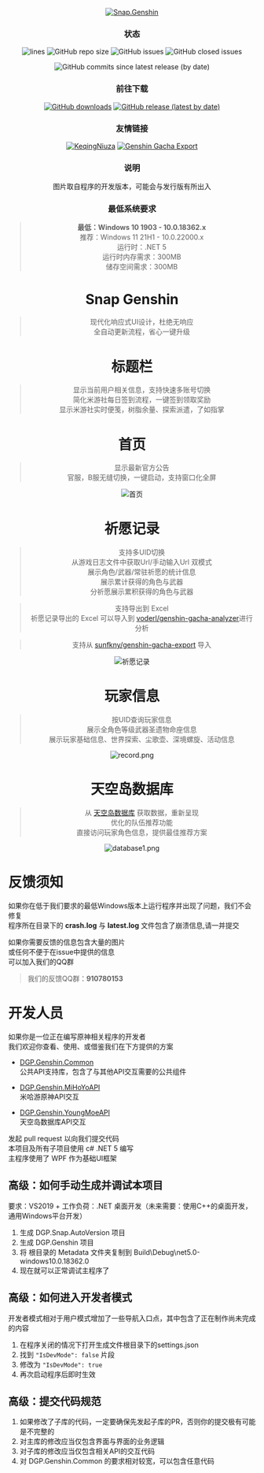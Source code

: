<div align="center"> 

[![Snap.Genshin](https://socialify.git.ci/DGP-Studio/Snap.Genshin/image?description=1&font=Inter&forks=1&logo=https%3A%2F%2Fgithub.com%2FDGP-Studio%2FSnap.Genshin%2Fblob%2Fmain%2FDesign%2FSGLogo.png%3Fraw%3Dtrue&pattern=Signal&stargazers=1&theme=Dark)](https://github.com/DGP-Studio/Snap.Genshin/stargazers)

### 状态
![lines](https://img.shields.io/tokei/lines/github/DGP-Studio/Snap.Genshin?style=flat-square)
![GitHub repo size](https://img.shields.io/github/repo-size/DGP-Studio/Snap.Genshin?style=flat-square)
![GitHub issues](https://img.shields.io/github/issues/DGP-Studio/Snap.Genshin?style=flat-square)
![GitHub closed issues](https://img.shields.io/github/issues-closed/DGP-Studio/Snap.Genshin?style=flat-square)

![GitHub commits since latest release (by date)](https://img.shields.io/github/commits-since/DGP-Studio/Snap.Genshin/latest?style=flat-square)
### 前往下载

[![GitHub downloads](https://img.shields.io/github/downloads/DGP-Studio/Snap.Genshin/total?style=flat-square)](https://github.com/DGP-Studio/Snap.Genshin/releases)
[![GitHub release (latest by date)](https://img.shields.io/github/downloads/DGP-studio/Snap.Genshin/latest/total?style=flat-square)](https://github.com/DGP-Studio/Snap.Genshin/releases/latest)

### 友情链接

[![KeqingNiuza](https://img.shields.io/badge/Scighost-KeqingNiuza-red/total?style=flat-square)](https://github.com/Scighost/KeqingNiuza) [![Genshin Gacha Export](https://img.shields.io/badge/sunfkny-genshin_gacha_export-red/total?style=flat-square)](https://github.com/sunfkny/genshin-gacha-export)

### 说明

图片取自程序的开发版本，可能会与发行版有所出入

### 最低系统要求

> **最低：Windows 10 1903 - 10.0.18362.x**  
> 推荐：Windows 11 21H1 - 10.0.22000.x  
> 运行时：.NET 5  
> 运行时内存需求：300MB  
> 储存空间需求：300MB

# Snap Genshin
> 现代化响应式UI设计，杜绝无响应  
> 全自动更新流程，省心一键升级

# 标题栏

> 显示当前用户相关信息，支持快速多账号切换  
> 简化米游社每日签到流程，一键签到领取奖励  
> 显示米游社实时便笺，树脂余量、探索派遣，了如指掌

# 首页

> 显示最新官方公告  
> 官服，B服无缝切换，一键启动，支持窗口化全屏

![首页](https://i.loli.net/2021/10/10/5pQdSKxrEDAzg7t.png)

# 祈愿记录

> 支持多UID切换  
> 从游戏日志文件中获取Url/手动输入Url 双模式  
> 展示角色/武器/常驻祈愿的统计信息  
> 展示累计获得的角色与武器  
> 分祈愿展示累积获得的角色与武器  

> 支持导出到 Excel  
> 祈愿记录导出的 Excel 可以导入到 [voderl/genshin-gacha-analyzer](https://github.com/voderl/genshin-gacha-analyzer)进行分析

> 支持从 [sunfkny/genshin-gacha-export](https://github.com/sunfkny/genshin-gacha-export) 导入

![祈愿记录](https://i.loli.net/2021/10/10/Y2JUDdTpSGlhOme.png)

# 玩家信息

> 按UID查询玩家信息  
> 展示全角色等级武器圣遗物命座信息  
> 展示玩家基础信息、世界探索、尘歌壶、深境螺旋、活动信息  

![record.png](https://i.loli.net/2021/10/10/L7naeUitXCp3Ggf.png)

# 天空岛数据库

> 从 [天空岛数据库](https://youngmoe.com/) 获取数据，重新呈现  
> 优化的队伍推荐功能  
> 直接访问玩家角色信息，提供最佳推荐方案

![database1.png](https://i.loli.net/2021/10/10/j48U3Av2n9ftOQD.png)

</div>

# 反馈须知

如果你在低于我们要求的最低Windows版本上运行程序并出现了问题，我们不会修复  
程序所在目录下的 **crash.log** 与 **latest.log** 文件包含了崩溃信息,请一并提交


如果你需要反馈的信息包含大量的图片  
或任何不便于在issue中提供的信息  
可以加入我们的QQ群
> 我们的反馈QQ群：**910780153**


# 开发人员

如果你是一位正在编写原神相关程序的开发者  
我们欢迎你查看、使用、或借鉴我们在下方提供的方案

* [DGP.Genshin.Common](https://github.com/DGP-Studio/DGP.Genshin.Common)  
公共API支持库，包含了与其他API交互需要的公共组件

* [DGP.Genshin.MiHoYoAPI](https://github.com/DGP-Studio/DGP.Genshin.MiHoYoAPI)  
米哈游原神API交互

* [DGP.Genshin.YoungMoeAPI](https://github.com/DGP-Studio/DGP.Genshin.YoungMoeAPI)  
天空岛数据库API交互

发起 pull request 以向我们提交代码  
本项目及所有子项目使用 c# .NET 5 编写  
主程序使用了 WPF 作为基础UI框架

## 高级：如何手动生成并调试本项目

要求：VS2019 + 工作负荷：.NET 桌面开发（未来需要：使用C++的桌面开发，通用Windows平台开发）
1. 生成 DGP.Snap.AutoVersion 项目
1. 生成 DGP.Genshin 项目
1. 将 根目录的 Metadata 文件夹复制到 Build\Debug\net5.0-windows10.0.18362.0
1. 现在就可以正常调试主程序了

## 高级：如何进入开发者模式

开发者模式相对于用户模式增加了一些导航入口点，其中包含了正在制作尚未完成的内容
1. 在程序关闭的情况下打开生成文件根目录下的settings.json
1. 找到 `"IsDevMode": false` 片段
1. 修改为 `"IsDevMode": true`
1. 再次启动程序后即时生效

## 高级：提交代码规范

1. 如果修改了子库的代码，一定要确保先发起子库的PR，否则你的提交极有可能是不完整的
1. 对主库的修改应当仅包含界面与界面的业务逻辑
1. 对子库的修改应当仅包含相关API的交互代码
1. 对 DGP.Genshin.Common 的要求相对较宽，可以包含任意代码